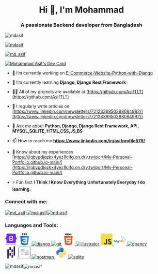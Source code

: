 <h1 align="center">Hi 👋, I'm Mohammad </h1>
<h3 align="center">A passionate Backend developer from Bangladesh</h3>

<p align="left"> <img src="https://komarev.com/ghpvc/?username=sydulamin&label=Profile%20views&color=0e75b6&style=flat" alt="mdasif" /> </p>

<p align="left"> <a href="https://github.com/ryo-ma/github-profile-trophy"><img src="https://github-profile-trophy.vercel.app/?username=mdasif" alt="mdasif" /></a> </p>

<p align="left"> <a href="https://x.com/AkonAsif5" target="blank"><img src="https://img.shields.io/twitter/follow/md_asif?logo=twitter&style=for-the-badge" alt="md_asif" /></a> </p>
<a href="https://app.daily.dev/asifdailydev123"><img src="https://api.daily.dev/devcards/v2/NkBnF2L1iMsRBgoSgBKzn.png?type=default&r=hm5" width="356" alt="Mohammad Asif's Dev Card" width="400" alt="Md Asif's Dev Card"/></a>

- 🔭 I’m currently working on [E-Commerce-Website-Python-with-Django]([git@github.com:AsifTLT/Simple-E-Commerce-Website-Python-with-Django.git](https://github.com/AsifTLT/Comprehensive-Django-App))

- 🌱 I’m currently learning **Django, Django Rest Framework**

- 👨‍💻 All of my projects are available at [https://github.com/AsifTLT](https://github.com/AsifTLT)

- 📝 I regularly write articles on [https://www.linkedin.com/newsletters/7212339950288084992/](https://www.linkedin.com/newsletters/7212339950288084992/)

- 💬 Ask me about **Python, Django, Django Rest Framework, API, MYSQL,SQLITE, HTML,CSS,JS,BS**

- 📫 How to reach me **https://www.linkedin.com/in/asifprofile579/**

- 📄 Know about my experiences [https://jlqbypdjqzkx4yez1loifg.on.drv.tw/port/My-Personal-Portfolio.github.io-main/](https://jlqbypdjqzkx4yez1loifg.on.drv.tw/port/My-Personal-Portfolio.github.io-main/)

- ⚡ Fun fact **I Think I Know Everything Unfortunately Everyday I do learning.**

<h3 align="left">Connect with me:</h3>
<p align="left">

<a href="https://x.com/AkonAsif5" target="blank"><img align="center" src="https://raw.githubusercontent.com/rahuldkjain/github-profile-readme-generator/master/src/images/icons/Social/twitter.svg" alt="md_asif" height="30" width="40" /></a> <a href="https://www.linkedin.com/in/asifprofile579/" target="blank"><img align="center" src="https://raw.githubusercontent.com/rahuldkjain/github-profile-readme-generator/master/src/images/icons/Social/linked-in-alt.svg" alt="md-asif" height="30" width="40" /></a><a href="https://medium.com/@AkonAsif5" target="blank"><img align="center" src="https://raw.githubusercontent.com/rahuldkjain/github-profile-readme-generator/master/src/images/icons/Social/medium.svg" alt="md-asif" height="30" width="40" /></a> <a href="https://maps.app.goo.gl/zFghaSLYyLCgYdJz8" target="__blank"><i class="fa-solid fa-location-dot"></i></a> <a href="https://www.youtube.com/@TheLifeTutorial1" target="__blank"><i class="fa-brands fa-youtube"></i></a>
</p>

<h3 align="left">Languages and Tools:</h3>
<p align="left"> <a href="https://getbootstrap.com" target="_blank" rel="noreferrer"> <img src="https://raw.githubusercontent.com/devicons/devicon/master/icons/bootstrap/bootstrap-plain-wordmark.svg" alt="bootstrap" width="40" height="40"/> </a> <a href="https://www.w3schools.com/css/" target="_blank" rel="noreferrer"> <img src="https://raw.githubusercontent.com/devicons/devicon/master/icons/css3/css3-original-wordmark.svg" alt="css3" width="40" height="40"/> </a>  <a href="https://www.djangoproject.com/" target="_blank" rel="noreferrer"> <img src="https://cdn.worldvectorlogo.com/logos/django.svg" alt="django" width="40" height="40"/> </a>
  <a href="https://git-scm.com/" target="_blank" rel="noreferrer"> <img src="https://www.vectorlogo.zone/logos/git-scm/git-scm-icon.svg" alt="git" width="40" height="40"/> </a> <a href="https://www.w3.org/html/" target="_blank" rel="noreferrer"> <img src="https://raw.githubusercontent.com/devicons/devicon/master/icons/html5/html5-original-wordmark.svg" alt="html5" width="40" height="40"/> </a>
<a href="https://www.adobe.com/in/products/illustrator.html" target="_blank" rel="noreferrer"> <img src="https://www.vectorlogo.zone/logos/adobe_illustrator/adobe_illustrator-icon.svg" alt="illustrator" width="40" height="40"/> </a> 
<a href="https://developer.mozilla.org/en-US/docs/Web/JavaScript" target="_blank" rel="noreferrer"> <img src="https://raw.githubusercontent.com/devicons/devicon/master/icons/javascript/javascript-original.svg" alt="javascript" width="40" height="40"/> </a> <a href="https://www.mysql.com/" target="_blank" rel="noreferrer"> <img src="https://raw.githubusercontent.com/devicons/devicon/master/icons/mysql/mysql-original-wordmark.svg" alt="mysql" width="40" height="40"/> </a> 
<a href="https://opencv.org/" target="_blank" rel="noreferrer"> <img src="https://www.vectorlogo.zone/logos/opencv/opencv-icon.svg" alt="opencv" width="40" height="40"/> </a> <a href="https://pandas.pydata.org/" target="_blank" rel="noreferrer"> <img src="https://raw.githubusercontent.com/devicons/devicon/2ae2a900d2f041da66e950e4d48052658d850630/icons/pandas/pandas-original.svg" alt="pandas" width="40" height="40"/> </a> <a href="https://www.photoshop.com/en" target="_blank" rel="noreferrer"> <img src="https://raw.githubusercontent.com/devicons/devicon/master/icons/photoshop/photoshop-line.svg" alt="photoshop" width="40" height="40"/> </a> 
       <a href="https://postman.com" target="_blank" rel="noreferrer"> <img src="https://www.vectorlogo.zone/logos/getpostman/getpostman-icon.svg" alt="postman" width="40" height="40"/> </a> <a href="https://www.python.org" target="_blank" rel="noreferrer"> <img src="https://raw.githubusercontent.com/devicons/devicon/master/icons/python/python-original.svg" alt="python" width="40" height="40"/> </a>
<a href="https://www.sqlite.org/" target="_blank" rel="noreferrer"> <img src="https://www.vectorlogo.zone/logos/sqlite/sqlite-icon.svg" alt="sqlite" width="40" height="40"/> </a>  </p> <p><img align="left" src="https://github-readme-stats.vercel.app/api/top-langs?username=sydulamin&show_icons=true&locale=en&layout=compact" alt="mdasif" /></p> 

<p><img align="center" src="https://github-readme-streak-stats.herokuapp.com/?user=sydulamin&" alt="mdasif" /></p>
